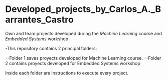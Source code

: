 # Developed_projects_by_Carlos_A._Barrantes_Castro
Own and team projects developed during the *Machine Learning* course and *Embedded Systems* workshop

-This repository contains 2 principal folders; 

--Folder 1 saves proyects developed for Machine Learning course.
--Folder 2 contains proyects developed for Embedded Systems workshop

Inside each folder are instructions to execute every project.
